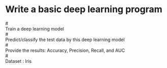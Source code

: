 Write a basic deep learning program
==
#<br>Train a deep learning model<br/>
#<br>Predict/classify the test data by this deep learning model<br/>
#<br>Provide the results: Accuracy, Precision, Recall, and AUC<br/>
#<br>Dataset : Iris<br/>
